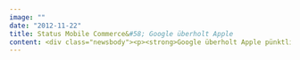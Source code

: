 ```yaml
---
image: ""
date: "2012-11-22"
title: Status Mobile Commerce&#58; Google überholt Apple
content: <div class="newsbody"><p><strong>Google überholt Apple pünktlich zum Weihnachtsgeschäft -<br/>Android für E-Commerce auf Smartphones wichtiger als iOS<br/></strong><br/>Die Bedeutung des mobilen Commerce wächst. Bereits jetzt werden <strong>6% aller Online-Käufe von Smartphones oder Tablets</strong> getätigt – mit stark wachsender Tendenz. Bislang galten iPhone-Nutzer dabei als attraktivste Zielgruppe. Tatsächlich <strong>jedoch sorgen Android-Geräte für signifikant mehr Käufe</strong>. 29 Prozent der im Mobile Commerce getätigten Kaufakte stammen inzwischen von Telefonen mit Googles Betriebssystem - lediglich 24 Prozent von iPhones.</p><p>Das ergab die Untersuchung “Status Mobile Commerce” von SinnerSchrader. Die Digitalagentur wertete dafür <strong>Webanalytics-Daten ihrer größten E-Commerce-Kunden</strong> aus und kombinierte diese mit frei verfügbaren Quellen, wie Google AdPlanner, comScore und Alexa.</p><p>Beim Umfang der mobilen Nutzung von Smartphones sind <strong>iOS und Android mit 51 bzw. 49 Prozent nahezu gleich auf</strong>. Bei Tablets hingegen dominiert weiter Apples Betriebssystem - sowohl in Bezug auf Nutzung als auch getätigter Onlinekäufe. Die Untersuchung ergab zudem&#58; Die Nutzung von Tablets findet mit einem Anteil von 90% derzeit fast ausschließlich aus dem WIFI statt.</p><p><strong>Download</strong> Infografik in hoher Auflösung&#58; <a href="http&#58;//www.sinnerschrader-mobile.com/files/2012/11/Untersuchung-Status-Mobile-Commerce-Infografik.png">PNG</a> / <a href="http&#58;//www.sinnerschrader-mobile.com/files/2012/11/Untersuchung-Status-Mobile-Commerce-Infografik.pdf">PDF</a></p><p><a href="http&#58;//www.sinnerschrader-mobile.com/files/2012/11/Untersuchung-Status-Mobile-Commerce-Infografik.png"><img alt="" class="alignnone size-full wp-image-688" height="2515" src="http&#58;//www.sinnerschrader-mobile.com/files/2012/11/Untersuchung-Status-Mobile-Commerce-Infografik-klein1.png" title='Untersuchung "Status Mobile Commerce" Infografik' width="668"/></a></p><p></p></div>
---
```

